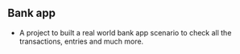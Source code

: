 ## Bank app

- A project to built a real world bank app scenario to check all the transactions, entries and much more.
